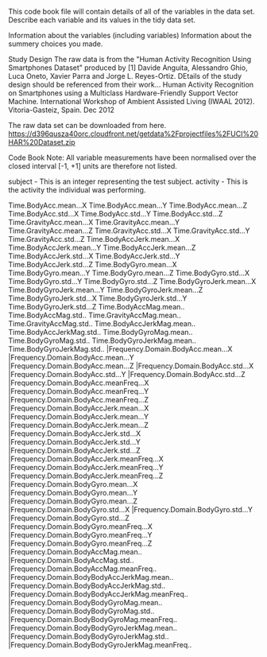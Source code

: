 This code book file will contain details of all of the variables in the data set.
Describe each variable and its values in the tidy data set.

Information about the variables (including variables)
Information about the summery choices you made.

Study Design
The raw data is from the "Human Activity Recognition Using Smartphones Dataset" produced by [1] Davide Anguita, Alessandro Ghio, Luca Oneto, Xavier Parra and Jorge L. Reyes-Ortiz.
DEtails of the study design should be referenced from their work...
Human Activity Recognition on Smartphones using a Multiclass Hardware-Friendly Support Vector Machine. International Workshop of Ambient Assisted Living (IWAAL 2012). Vitoria-Gasteiz, Spain. Dec 2012

The raw data set can be downloaded from here. https://d396qusza40orc.cloudfront.net/getdata%2Fprojectfiles%2FUCI%20HAR%20Dataset.zip 

Code Book
Note: All variable measurements have been normalised over the closed interval [-1, +1] units are therefore not listed.

subject - This is an integer representing the test subject. 
activity - This is the activity the individual was performing.

Time.BodyAcc.mean...X
Time.BodyAcc.mean...Y
Time.BodyAcc.mean...Z
Time.BodyAcc.std...X
Time.BodyAcc.std...Y
Time.BodyAcc.std...Z
Time.GravityAcc.mean...X
Time.GravityAcc.mean...Y
Time.GravityAcc.mean...Z
Time.GravityAcc.std...X
Time.GravityAcc.std...Y
Time.GravityAcc.std...Z
Time.BodyAccJerk.mean...X
Time.BodyAccJerk.mean...Y
Time.BodyAccJerk.mean...Z
Time.BodyAccJerk.std...X
Time.BodyAccJerk.std...Y
Time.BodyAccJerk.std...Z
Time.BodyGyro.mean...X
Time.BodyGyro.mean...Y
Time.BodyGyro.mean...Z
Time.BodyGyro.std...X
Time.BodyGyro.std...Y
Time.BodyGyro.std...Z
Time.BodyGyroJerk.mean...X
Time.BodyGyroJerk.mean...Y
Time.BodyGyroJerk.mean...Z
Time.BodyGyroJerk.std...X
Time.BodyGyroJerk.std...Y
Time.BodyGyroJerk.std...Z
Time.BodyAccMag.mean..
Time.BodyAccMag.std..
Time.GravityAccMag.mean..
Time.GravityAccMag.std..
Time.BodyAccJerkMag.mean..
Time.BodyAccJerkMag.std..
Time.BodyGyroMag.mean..
Time.BodyGyroMag.std..
Time.BodyGyroJerkMag.mean..
Time.BodyGyroJerkMag.std..
|Frequency.Domain.BodyAcc.mean...X
|Frequency.Domain.BodyAcc.mean...Y
|Frequency.Domain.BodyAcc.mean...Z
|Frequency.Domain.BodyAcc.std...X
|Frequency.Domain.BodyAcc.std...Y
|Frequency.Domain.BodyAcc.std...Z
|Frequency.Domain.BodyAcc.meanFreq...X
|Frequency.Domain.BodyAcc.meanFreq...Y
|Frequency.Domain.BodyAcc.meanFreq...Z
|Frequency.Domain.BodyAccJerk.mean...X
|Frequency.Domain.BodyAccJerk.mean...Y
|Frequency.Domain.BodyAccJerk.mean...Z
|Frequency.Domain.BodyAccJerk.std...X
|Frequency.Domain.BodyAccJerk.std...Y
|Frequency.Domain.BodyAccJerk.std...Z
|Frequency.Domain.BodyAccJerk.meanFreq...X
|Frequency.Domain.BodyAccJerk.meanFreq...Y
|Frequency.Domain.BodyAccJerk.meanFreq...Z
|Frequency.Domain.BodyGyro.mean...X
|Frequency.Domain.BodyGyro.mean...Y
|Frequency.Domain.BodyGyro.mean...Z
|Frequency.Domain.BodyGyro.std...X
|Frequency.Domain.BodyGyro.std...Y
|Frequency.Domain.BodyGyro.std...Z
|Frequency.Domain.BodyGyro.meanFreq...X
|Frequency.Domain.BodyGyro.meanFreq...Y
|Frequency.Domain.BodyGyro.meanFreq...Z
|Frequency.Domain.BodyAccMag.mean..
|Frequency.Domain.BodyAccMag.std..
|Frequency.Domain.BodyAccMag.meanFreq..
|Frequency.Domain.BodyBodyAccJerkMag.mean..
|Frequency.Domain.BodyBodyAccJerkMag.std..
|Frequency.Domain.BodyBodyAccJerkMag.meanFreq..
|Frequency.Domain.BodyBodyGyroMag.mean..
|Frequency.Domain.BodyBodyGyroMag.std..
|Frequency.Domain.BodyBodyGyroMag.meanFreq..
|Frequency.Domain.BodyBodyGyroJerkMag.mean..
|Frequency.Domain.BodyBodyGyroJerkMag.std..
|Frequency.Domain.BodyBodyGyroJerkMag.meanFreq..

